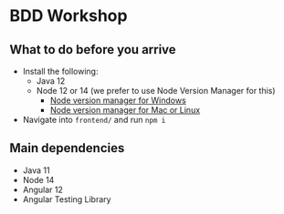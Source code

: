 # BDD Workshop

## What to do before you arrive

* Install the following:
  * Java 12
  * Node 12 or 14 (we prefer to use Node Version Manager for this)
    * [Node version manager for Windows](https://github.com/coreybutler/nvm-windows)
    * [Node version manager for Mac or Linux](https://github.com/nvm-sh/nvm)
* Navigate into `frontend/` and run `npm i`

## Main dependencies

* Java 11
* Node 14
* Angular 12
* Angular Testing Library